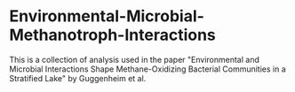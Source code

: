 # Environmental-Microbial-Methanotroph-Interactions
This is a collection of analysis used in the paper "Environmental and Microbial Interactions Shape Methane-Oxidizing Bacterial Communities in a Stratified Lake" by  Guggenheim et al.
